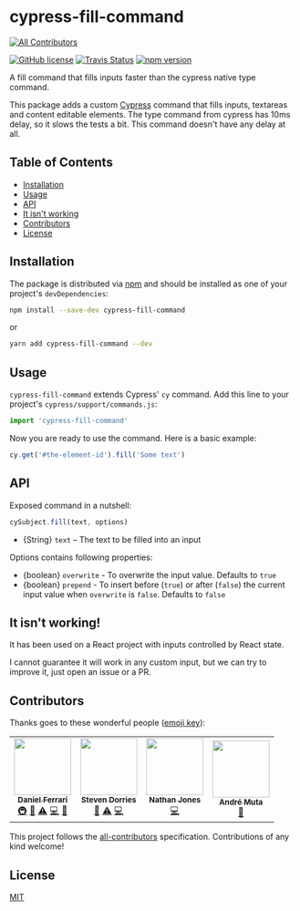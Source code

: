 # cypress-fill-command

<!-- ALL-CONTRIBUTORS-BADGE:START - Do not remove or modify this section -->

[![All Contributors](https://img.shields.io/badge/all_contributors-4-orange.svg?style=flat-square)](#contributors-)

<!-- ALL-CONTRIBUTORS-BADGE:END -->

[![GitHub license](https://img.shields.io/badge/license-MIT-blue.svg)](https://github.com/danielferrarir/cypress-fill-command/blob/master/LICENSE) [![Travis Status](https://api.travis-ci.com/DanielFerrariR/cypress-fill-command.svg?branch=master)](https://travis-ci.com/github/DanielFerrariR/cypress-fill-command) [![npm version](https://img.shields.io/npm/v/cypress-fill-command.svg?style=flat&color=important)](https://www.npmjs.com/package/cypress-fill-command)

A fill command that fills inputs faster than the cypress native type command.

This package adds a custom [Cypress][cypress] command that fills inputs, textareas and content editable elements. The type command from cypress has 10ms delay, so it slows the tests a bit. This command doesn't have any delay at all.

## Table of Contents

- [Installation](#installation)
- [Usage](#usage)
- [API](#api)
- [It isn't working](#it-isnt-working)
- [Contributors](#contributors)
- [License](#license)

## Installation

The package is distributed via [npm][npm] and should be installed as one of your project's `devDependencies`:

```bash
npm install --save-dev cypress-fill-command
```

or

```bash
yarn add cypress-fill-command --dev
```

## Usage

`cypress-fill-command` extends Cypress' `cy` command.
Add this line to your project's `cypress/support/commands.js`:

```javascript
import 'cypress-fill-command'
```

Now you are ready to use the command. Here is a basic example:

```javascript
cy.get('#the-element-id').fill('Some text')
```

## API

Exposed command in a nutshell:

```javascript
cySubject.fill(text, options)
```

- {String} `text` – The text to be filled into an input

Options contains following properties:

- {boolean} `overwrite` - To overwrite the input value. Defaults to `true`
- {boolean} `prepend` - To insert before (`true`) or after (`false`) the current input value when `overwrite` is `false`. Defaults to `false`

## It isn't working!

It has been used on a React project with inputs controlled by React state.

I cannot guarantee it will work in any custom input, but we can try to improve it, just open an issue or a PR.

## Contributors

Thanks goes to these wonderful people ([emoji key](https://github.com/all-contributors/all-contributors#emoji-key)):

<!-- ALL-CONTRIBUTORS-LIST:START - Do not remove or modify this section -->
<!-- prettier-ignore-start -->
<!-- markdownlint-disable -->
<table>
  <tr>
    <td align="center"><a href="https://www.linkedin.com/in/danielferrarirey/"><img src="https://avatars.githubusercontent.com/u/18249831?v=4?s=100" width="100px;" alt=""/><br /><sub><b>Daniel Ferrari</b></sub></a><br /><a href="#infra-DanielFerrariR" title="Infrastructure (Hosting, Build-Tools, etc)">🚇</a> <a href="https://github.com/DanielFerrariR/cypress-fill-command/commits?author=DanielFerrariR" title="Documentation">📖</a> <a href="https://github.com/DanielFerrariR/cypress-fill-command/commits?author=DanielFerrariR" title="Tests">⚠️</a> <a href="https://github.com/DanielFerrariR/cypress-fill-command/commits?author=DanielFerrariR" title="Code">💻</a> <a href="https://github.com/DanielFerrariR/cypress-fill-command/pulls?q=is%3Apr+reviewed-by%3ADanielFerrariR" title="Reviewed Pull Requests">👀</a></td>
    <td align="center"><a href="https://github.com/stevedorries"><img src="https://avatars.githubusercontent.com/u/3475101?v=4?s=100" width="100px;" alt=""/><br /><sub><b>Steven Dorries</b></sub></a><br /><a href="#ideas-stevedorries" title="Ideas, Planning, & Feedback">🤔</a> <a href="https://github.com/DanielFerrariR/cypress-fill-command/commits?author=stevedorries" title="Tests">⚠️</a> <a href="https://github.com/DanielFerrariR/cypress-fill-command/commits?author=stevedorries" title="Code">💻</a></td>
    <td align="center"><a href="https://github.com/ncjones"><img src="https://avatars.githubusercontent.com/u/1155592?v=4?s=100" width="100px;" alt=""/><br /><sub><b>Nathan Jones</b></sub></a><br /><a href="https://github.com/DanielFerrariR/cypress-fill-command/commits?author=ncjones" title="Code">💻</a></td>
    <td align="center"><a href="https://github.com/amuta"><img src="https://avatars.githubusercontent.com/u/7306481?v=4?s=100" width="100px;" alt=""/><br /><sub><b>André Muta</b></sub></a><br /><a href="#ideas-amuta" title="Ideas, Planning, & Feedback">🤔</a></td>
  </tr>
</table>

<!-- markdownlint-restore -->
<!-- prettier-ignore-end -->

<!-- ALL-CONTRIBUTORS-LIST:END -->

This project follows the [all-contributors](https://github.com/all-contributors/all-contributors) specification. Contributions of any kind welcome!

## License

[MIT][mit]

[cypress]: https://cypress.io
[mit]: https://opensource.org/licenses/MIT
[npm]: https://www.npmjs.com/
